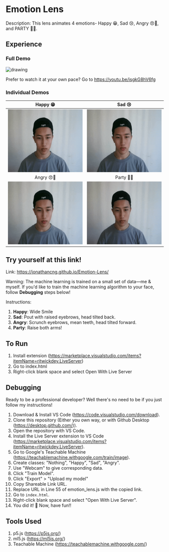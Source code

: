 # Emotion Lens

Description: This lens animates 4 emotions- Happy 😁, Sad 😢, Angry 😠💢, and PARTY 🕺💃.

## Experience

### Full Demo

<img src="assets/fulldemo.gif" alt="drawing" height="400"/>

Prefer to watch it at your own pace? Go to https://youtu.be/isgkG8hV6fg

### Individual Demos

Happy 😁 | Sad 😢
:-------------------------:|:-------------------------:
<img src="assets/happy-sample.gif" alt="drawing" height="200"/> | <img src="assets/sad-sample.gif" alt="drawing" height="200"/>
Angry 😠💢 | Party 🕺💃
<img src="assets/angry-sample.gif" alt="drawing" height="200"/> | <img src="assets/party-sample.gif" alt="drawing" height="200"/>

## Try yourself at this link!

Link: https://jonathancng.github.io/Emotion-Lens/

Warning: The machine learning is trained on a small set of data—me & myself. If you'd like to train the machine learning algorithm to your face, follow **Debugging** steps below!

Instructions:
1. **Happy**: Wide Smile
2. **Sad**: Pout with raised eyebrows, head tilted back.
3. **Angry**: Scrunch eyebrows, mean teeth, head tilted forward.
4. **Party**: Raise both arms!



## To Run

1. Install extension (https://marketplace.visualstudio.com/items?itemName=ritwickdey.LiveServer)
2. Go to index.html
3. Right-click blank space and select Open With Live Server

## Debugging

Ready to be a professional developer? Well there's no need to be if you just follow my instructions!

1. Download & Install VS Code (https://code.visualstudio.com/download).
2. Clone this repository (Either you own way, or with Github Desktop (https://desktop.github.com/)).
3. Open the repository with VS Code.
4. Install the Live Server extension to VS Code (https://marketplace.visualstudio.com/items?itemName=ritwickdey.LiveServer).
5. Go to Google's Teachable Machine (https://teachablemachine.withgoogle.com/train/image).
6. Create classes: "Nothing", "Happy", "Sad", "Angry".
3. Use "Webcam" to give corresponding data.
4. Click "Train Model".
5. Click "Export" > "Upload my model"
6. Copy Shareable Link URL.
7. Replace URL in Line 55 of emotion_lens.js with the copied link.
7. Go to `index.html`.
8. Right-click blank space and select "Open With Live Server".
9. You did it! 🎉 Now, have fun!! 

## Tools Used
1. p5.js (https://p5js.org/)
2. ml5.js (https://ml5js.org/)
3. Teachable Machine (https://teachablemachine.withgoogle.com/)
